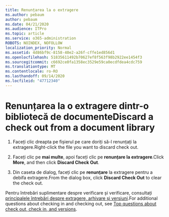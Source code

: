 ```yaml
---
title: Renunțarea la o extragere
ms.author: pebaum
author: pebaum
ms.date: 04/21/2020
ms.audience: ITPro
ms.topic: article
ms.service: o365-administration
ROBOTS: NOINDEX, NOFOLLOW
localization_priority: Normal
ms.assetid: 4d86bf9c-8158-40e2-a26f-cffe1ed856d1
ms.openlocfilehash: 51835611492b70627ef8f563f98b2922ee1454f3
ms.sourcegitcommit: c6692ce0fa1358ec3529e59ca0ecdfdea4cdc759
ms.translationtype: MT
ms.contentlocale: ro-RO
ms.lasthandoff: 09/14/2020
ms.locfileid: "47712340"
---
```

# <a name="discard-a-check-out-from-a-document-library"></a><span data-ttu-id="8eb83-102">Renunțarea la o extragere dintr-o bibliotecă de documente</span><span class="sxs-lookup"><span data-stu-id="8eb83-102">Discard a check out from a document library</span></span>

1. <span data-ttu-id="8eb83-103">Faceți clic dreapta pe fișierul pe care doriți să-l renunțați la extragere.</span><span class="sxs-lookup"><span data-stu-id="8eb83-103">Right-click the file you want to discard check out.</span></span>
    
2. <span data-ttu-id="8eb83-104">Faceți clic pe **mai multe**, apoi faceți clic pe **renunțare la extragere**.</span><span class="sxs-lookup"><span data-stu-id="8eb83-104">Click **More**, and then click **Discard Check Out**.</span></span> 
    
3. <span data-ttu-id="8eb83-105">Din caseta de dialog, faceți clic pe **renunțare** la extragere pentru a debifa extragere.</span><span class="sxs-lookup"><span data-stu-id="8eb83-105">From the dialog box, click **Discard Check Out** to clear the check out.</span></span> 
    
<span data-ttu-id="8eb83-106">Pentru întrebări suplimentare despre verificare și verificare, consultați [principalele întrebări despre extragere, arhivare și versiuni](https://go.microsoft.com/fwlink/?linkid=2018786).</span><span class="sxs-lookup"><span data-stu-id="8eb83-106">For additional questions about checking in and checking out, see [Top questions about check out, check in, and versions](https://go.microsoft.com/fwlink/?linkid=2018786).</span></span>
  

